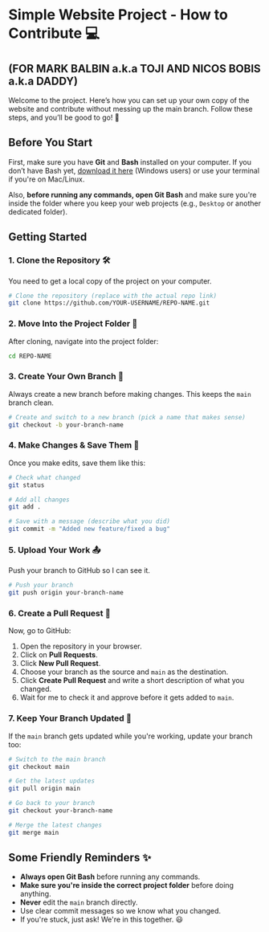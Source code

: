 # Simple Website Project - How to Contribute 💻

## (FOR MARK BALBIN a.k.a TOJI AND NICOS BOBIS a.k.a DADDY) 

Welcome to the project. Here’s how you can set up your own copy of the website and contribute without messing up the main branch. Follow these steps, and you’ll be good to go! 🚀

## Before You Start
First, make sure you have **Git** and **Bash** installed on your computer. If you don’t have Bash yet, [download it here](https://gitforwindows.org/) (Windows users) or use your terminal if you're on Mac/Linux.

Also, **before running any commands, open Git Bash** and make sure you're inside the folder where you keep your web projects (e.g., `Desktop` or another dedicated folder).

## Getting Started

### 1. Clone the Repository 🛠️
You need to get a local copy of the project on your computer.

```bash
# Clone the repository (replace with the actual repo link)
git clone https://github.com/YOUR-USERNAME/REPO-NAME.git
```

### 2. Move Into the Project Folder 🚀
After cloning, navigate into the project folder:

```bash
cd REPO-NAME
```

### 3. Create Your Own Branch 🌱
Always create a new branch before making changes. This keeps the `main` branch clean.

```bash
# Create and switch to a new branch (pick a name that makes sense)
git checkout -b your-branch-name
```

### 4. Make Changes & Save Them 💾
Once you make edits, save them like this:

```bash
# Check what changed
git status

# Add all changes
git add .

# Save with a message (describe what you did)
git commit -m "Added new feature/fixed a bug"
```

### 5. Upload Your Work 📤
Push your branch to GitHub so I can see it.

```bash
# Push your branch
git push origin your-branch-name
```

### 6. Create a Pull Request 🔄
Now, go to GitHub:
1. Open the repository in your browser.
2. Click on **Pull Requests**.
3. Click **New Pull Request**.
4. Choose your branch as the source and `main` as the destination.
5. Click **Create Pull Request** and write a short description of what you changed.
6. Wait for me to check it and approve before it gets added to `main`.

### 7. Keep Your Branch Updated 🔄
If the `main` branch gets updated while you're working, update your branch too:

```bash
# Switch to the main branch
git checkout main

# Get the latest updates
git pull origin main

# Go back to your branch
git checkout your-branch-name

# Merge the latest changes
git merge main
```

## Some Friendly Reminders ✨
- **Always open Git Bash** before running any commands.
- **Make sure you're inside the correct project folder** before doing anything.
- **Never** edit the `main` branch directly.
- Use clear commit messages so we know what you changed.
- If you're stuck, just ask! We're in this together. 😃
